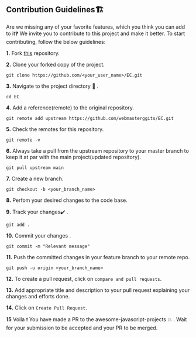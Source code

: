 ## Contribution Guidelines🏗

Are we missing any of your favorite features, which you think you can add to it❓ We invite you to contribute to this project and make it better. 
To start contributing, follow the below guidelines: 

**1.**  Fork [this](https://github.com/webmasterggits/EC) repository.

**2.**  Clone your forked copy of the project.

```
git clone https://github.com/<your_user_name>/EC.git
```

**3.** Navigate to the project directory :file_folder: .

```
cd EC
```

**4.** Add a reference(remote) to the original repository.

```
git remote add upstream https://github.com/webmasterggits/EC.git 
```

**5.** Check the remotes for this repository.

```
git remote -v
```

**6.** Always take a pull from the upstream repository to your master branch to keep it at par with the main project(updated repository).

```
git pull upstream main
```

**7.** Create a new branch.

```
git checkout -b <your_branch_name>
```

**8.** Perfom your desired changes to the code base.

**9.** Track your changes:heavy_check_mark: .

```
git add . 
```

**10.** Commit your changes .

```
git commit -m "Relevant message"
```

**11.** Push the committed changes in your feature branch to your remote repo.

```
git push -u origin <your_branch_name>
```

**12.** To create a pull request, click on `compare and pull requests`.

**13.** Add appropriate title and description to your pull request explaining your changes and efforts done.

**14.** Click on `Create Pull Request`.


**15** Voila :exclamation: You have made a PR to the awesome-javascript-projects :boom: . Wait for your submission to be accepted and your PR to be merged.
